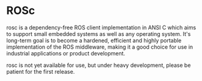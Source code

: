 ROSc
====

rosc is a dependency-free ROS client implementation in ANSI C which aims to support small embedded systems as well as any operating system. 
It's long-term goal is to become a hardened, efficient and highly portable implementation of the ROS middleware, 
making it a good choice for use in industrial applications or product development.

rosc is not yet available for use, but under heavy development, please be patient for the first release.
